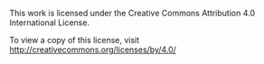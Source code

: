 This work is licensed under the Creative Commons Attribution 4.0 International License.

To view a copy of this license, visit http://creativecommons.org/licenses/by/4.0/
